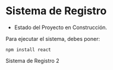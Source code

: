 <h1> Sistema de Registro </h1>

- Estado del Proyecto en Construcción.
  
Para ejecutar el sistema, debes poner:

```npm install react```

Sistema de Registro 2
